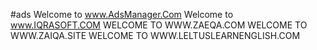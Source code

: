 #ads
Welcome to www.AdsManager.Com
Welcome to www.IQRASOFT.COM
WELCOME TO WWW.ZAEQA.COM
WELCOME TO WWW.ZAIQA.SITE
WELCOME TO WWW.LELTUSLEARNENGLISH.COM

